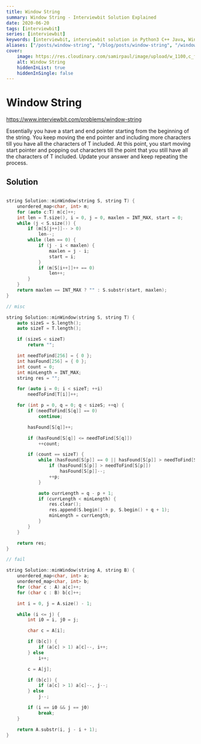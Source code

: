 ```yaml
---
title: Window String
summary: Window String - Interviewbit Solution Explained
date: 2020-06-20
tags: [interviewbit]
series: [interviewbit]
keywords: [interviewbit, interviewbit solution in Python3 C++ Java, Window String solution]
aliases: ["/posts/window-string", "/blog/posts/window-string", "/window-string"]
cover:
    image: https://res.cloudinary.com/samirpaul/image/upload/w_1100,c_fit,co_rgb:FFFFFF,l_text:Arial_70_bold:Window String - Solution Explained/problem-solving.webp
    alt: Window String
    hiddenInList: true
    hiddenInSingle: false
---
```


# Window String

https://www.interviewbit.com/problems/window-string



Essentially you have a start and end pointer starting from the beginning
of the string. You keep moving the end pointer and including
more characters till you have all the characters of T included.
At this point, you start moving start pointer and popping out characters till
the point that you still have all the characters of T included.
Update your answer and keep repeating the process.

## Solution

```cpp

string Solution::minWindow(string S, string T) {
    unordered_map<char, int> m;
    for (auto c:T) m[c]++;
    int len = T.size(), i = 0, j = 0, maxlen = INT_MAX, start = 0;
    while (j < S.size()) {
        if (m[S[j++]]-- > 0)
            len--;
        while (len == 0) {
            if (j - i < maxlen) {
                maxlen = j - i;
                start = i;
            }
            if (m[S[i++]]++ == 0)
                len++;
        }
    }
    return maxlen == INT_MAX ? "" : S.substr(start, maxlen);
}

// misc

string Solution::minWindow(string S, string T) {
    auto sizeS = S.length();
    auto sizeT = T.length();

    if (sizeS < sizeT)
        return "";

    int needToFind[256] = { 0 };
    int hasFound[256] = { 0 };
    int count = 0;
    int minLength = INT_MAX;
    string res = "";

    for (auto i = 0; i < sizeT; ++i)
        needToFind[T[i]]++;

    for (int p = 0, q = 0; q < sizeS; ++q) {
        if (needToFind[S[q]] == 0)
            continue;

        hasFound[S[q]]++;

        if (hasFound[S[q]] <= needToFind[S[q]])
            ++count;

        if (count == sizeT) {
            while (hasFound[S[p]] == 0 || hasFound[S[p]] > needToFind[S[p]]) {
                if (hasFound[S[p]] > needToFind[S[p]])
                    hasFound[S[p]]--;
                ++p;
            }

            auto currLength = q - p + 1;
            if (currLength < minLength) {
                res.clear();
                res.append(S.begin() + p, S.begin() + q + 1);
                minLength = currLength;
            }
        }
    }

    return res;
}

// fail

string Solution::minWindow(string A, string B) {
    unordered_map<char, int> a;
    unordered_map<char, int> b;
    for (char c : A) a[c]++;
    for (char c : B) b[c]++;

    int i = 0, j = A.size() - 1;

    while (i <= j) {
        int i0 = i, j0 = j;

        char c = A[i];

        if (b[c]) {
            if (a[c] > 1) a[c]--, i++;
        } else
            i++;

        c = A[j];

        if (b[c]) {
            if (a[c] > 1) a[c]--, j--;
        } else
            j--;

        if (i == i0 && j == j0)
            break;
    }

    return A.substr(i, j - i + 1);
}
```